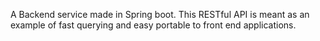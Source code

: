 A Backend service made in Spring boot. This RESTful API is meant as an example of fast querying and easy portable to front end applications.
